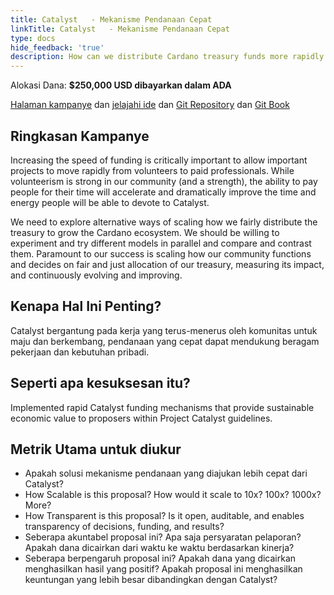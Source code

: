 ```yaml
---
title: Catalyst   - Mekanisme Pendanaan Cepat
linkTitle: Catalyst   - Mekanisme Pendanaan Cepat
type: docs
hide_feedback: 'true'
description: How can we distribute Cardano treasury funds more rapidly in a transparent, accountable, and safe manner?
---
```


Alokasi Dana: **$250,000 USD dibayarkan dalam ADA**

[Halaman kampanye](https://cardano.ideascale.com/a/campaign-home/26236) dan [jelajahi ide](https://cardano.ideascale.com/a/ideas/top/campaign-filter/byids/campaigns/26236/stage/unspecified) dan [Git Repository](https://github.com/Catalyst-Challenges/F7-Rapid-Funding-Mechanisms) dan [Git Book](https://quality-assurance-dao.gitbook.io/catalyst-fund-7-challenges/fund-7/catalyst-rapid-funding-mechanisms)

## Ringkasan Kampanye

Increasing the speed of funding is critically important to allow important projects to move rapidly from volunteers to paid professionals. While volunteerism is strong in our community (and a strength), the ability to pay people for their time will accelerate and dramatically improve the time and energy people will be able to devote to Catalyst.

We need to explore alternative ways of scaling how we fairly distribute the treasury to grow the Cardano ecosystem. We should be willing to experiment and try different models in parallel and compare and contrast them. Paramount to our success is scaling how our community functions and decides on fair and just allocation of our treasury, measuring its impact, and continuously evolving and improving.

## Kenapa Hal Ini Penting?

Catalyst bergantung pada kerja yang terus-menerus oleh komunitas untuk maju dan berkembang, pendanaan yang cepat dapat mendukung beragam pekerjaan dan kebutuhan pribadi.

## Seperti apa kesuksesan itu?

Implemented rapid Catalyst funding mechanisms that provide sustainable economic value to proposers within Project Catalyst guidelines.

## Metrik Utama untuk diukur

- Apakah solusi mekanisme pendanaan yang diajukan lebih cepat dari Catalyst?
- How Scalable is this proposal? How would it scale to 10x? 100x? 1000x? More?
- How Transparent is this proposal? Is it open, auditable, and enables transparency of decisions, funding, and results?
- Seberapa akuntabel proposal ini? Apa saja persyaratan pelaporan? Apakah dana dicairkan dari waktu ke waktu berdasarkan kinerja?
- Seberapa berpengaruh proposal ini? Apakah dana yang dicairkan menghasilkan hasil yang positif? Apakah proposal ini menghasilkan keuntungan yang lebih besar dibandingkan dengan Catalyst?
